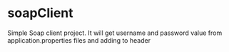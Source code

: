 # soapClient
Simple Soap client project.
It will get username and password value from application.properties files and adding to header
